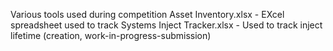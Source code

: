Various tools used during competition
   Asset Inventory.xlsx - EXcel spreadsheet used to track Systems
   Inject Tracker.xlsx - Used to track inject lifetime (creation, work-in-progress-submission)
